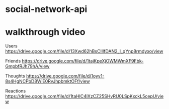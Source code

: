 # social-network-api

# walkthrough video 
Users
https://drive.google.com/file/d/13Xwd62hBsCIlIfDAN2_l_qYnp8rmdyxo/view

Friends
https://drive.google.com/file/d/1tajKpeXjOWMWmXF9Fbk-GmpbfRJh79hA/view

Thoughts
https://drive.google.com/file/d/1oyv1-8s4HgNCPbD8WlE0RvJhpbmktOFf/view

Reactions
https://drive.google.com/file/d/1taHlC4lXzCZ25SHvRU0LSpKxckL5cepU/view
